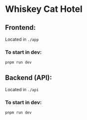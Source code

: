 # Whiskey Cat Hotel


## Frontend:
Located in `./app`

### To start in dev:
`pnpm run dev`

## Backend (API):
Located in `./api`

### To start in dev:
`pnpm run dev`
